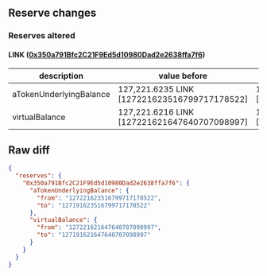 ## Reserve changes

### Reserves altered

#### LINK ([0x350a791Bfc2C21F9Ed5d10980Dad2e2638ffa7f6](https://optimistic.etherscan.io/address/0x350a791Bfc2C21F9Ed5d10980Dad2e2638ffa7f6))

| description | value before | value after |
| --- | --- | --- |
| aTokenUnderlyingBalance | 127,221.6235 LINK [127221623516799717178522] | 127,191.6235 LINK [127191623516799717178522] |
| virtualBalance | 127,221.6216 LINK [127221621647640707098997] | 127,191.6216 LINK [127191621647640707098997] |


## Raw diff

```json
{
  "reserves": {
    "0x350a791Bfc2C21F9Ed5d10980Dad2e2638ffa7f6": {
      "aTokenUnderlyingBalance": {
        "from": "127221623516799717178522",
        "to": "127191623516799717178522"
      },
      "virtualBalance": {
        "from": "127221621647640707098997",
        "to": "127191621647640707098997"
      }
    }
  }
}
```
